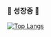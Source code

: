 

###          <tap><tap><tap>                                                                             🌱 성장중 🌱</tap></tap></tap>


                


[![Top Langs](https://github-readme-stats.vercel.app/api/top-langs/?username=metorg&layout=compact)](https://github.com/metorg/github-readme-stats)
<!--



Here are some ideas to get you started:

- 🔭 I’m currently working on ...
- 🌱 I’m currently learning ...
- 👯 I’m looking to collaborate on ...
- 🤔 I’m looking for help with ...
- 💬 Ask me about ...
- 📫 How to reach me: ...
- 😄 Pronouns: ...
- ⚡ Fun fact: ...
-->
